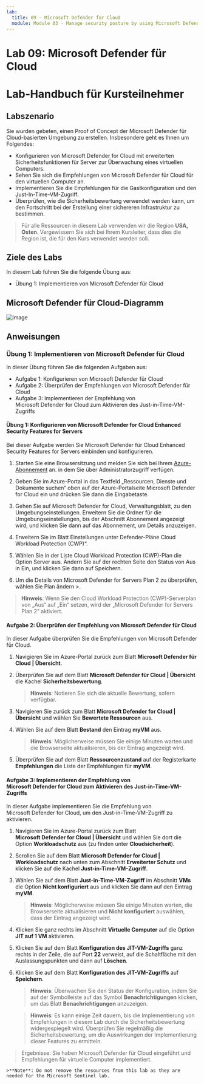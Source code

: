 ```yaml
---
lab:
  title: 09 – Microsoft Defender for Cloud
  module: Module 03 - Manage security posture by using Microsoft Defender for Cloud
---
```


# Lab 09: Microsoft Defender für Cloud
# Lab-Handbuch für Kursteilnehmer

## Labszenario

Sie wurden gebeten, einen Proof of Concept der Microsoft Defender für Cloud-basierten Umgebung zu erstellen. Insbesondere geht es Ihnen um Folgendes:

- Konfigurieren von Microsoft Defender for Cloud mit erweiterten Sicherheitsfunktionen für Server zur Überwachung eines virtuellen Computers.
- Sehen Sie sich die Empfehlungen von Microsoft Defender für Cloud für den virtuellen Computer an.
- Implementieren Sie die Empfehlungen für die Gastkonfiguration und den Just-In-Time-VM-Zugriff. 
- Überprüfen, wie die Sicherheitsbewertung verwendet werden kann, um den Fortschritt bei der Erstellung einer sichereren Infrastruktur zu bestimmen.

> Für alle Ressourcen in diesem Lab verwenden wir die Region **USA, Osten**. Vergewissern Sie sich bei Ihrem Kursleiter, dass dies die Region ist, die für den Kurs verwendet werden soll. 

## Ziele des Labs

In diesem Lab führen Sie die folgende Übung aus:

- Übung 1: Implementieren von Microsoft Defender für Cloud

## Microsoft Defender für Cloud-Diagramm

![image](https://github.com/MicrosoftLearning/AZ500-AzureSecurityTechnologies/assets/91347931/c31055cc-de95-41f6-adef-f09d756a68eb)

## Anweisungen

### Übung 1: Implementieren von Microsoft Defender für Cloud

In dieser Übung führen Sie die folgenden Aufgaben aus:

- Aufgabe 1: Konfigurieren von Microsoft Defender für Cloud
- Aufgabe 2: Überprüfen der Empfehlungen von Microsoft Defender für Cloud
- Aufgabe 3: Implementieren der Empfehlung von Microsoft Defender for Cloud zum Aktivieren des Just-in-Time-VM-Zugriffs

#### Übung 1: Konfigurieren von Microsoft Defender for Cloud Enhanced Security Features for Servers

Bei dieser Aufgabe werden Sie Microsoft Defender für Cloud Enhanced Security Features for Servers einbinden und konfigurieren.

1. Starten Sie eine Browsersitzung und melden Sie sich bei Ihrem [Azure-Abonnement](https://azure.microsoft.com/en-us/free/?azure-portal=true) an. in dem Sie über Administratorzugriff verfügen.

2. Geben Sie im Azure-Portal in das Textfeld „Ressourcen, Dienste und Dokumente suchen“ oben auf der Azure-Portalseite Microsoft Defender for Cloud ein und drücken Sie dann die Eingabetaste.

3. Gehen Sie auf Microsoft Defender for Cloud, Verwaltungsblatt, zu den Umgebungseinstellungen. Erweitern Sie die Ordner für die Umgebungseinstellungen, bis der Abschnitt Abonnement angezeigt wird, und klicken Sie dann auf das Abonnement, um Details anzuzeigen.

4. Erweitern Sie im Blatt Einstellungen unter Defender-Pläne Cloud Workload Protection (CWP)“.
  
5. Wählen Sie in der Liste Cloud Workload Protection (CWP)-Plan die Option Server aus. Ändern Sie auf der rechten Seite den Status von Aus in Ein, und klicken Sie dann auf Speichern.
  
6. Um die Details von Microsoft Defender for Servers Plan 2 zu überprüfen, wählen Sie Plan ändern >.

>**Hinweis**: Wenn Sie den Cloud Workload Protection (CWP)-Serverplan von „Aus“ auf „Ein“ setzen, wird der „Microsoft Defender for Servers Plan 2“ aktiviert.

#### Aufgabe 2: Überprüfen der Empfehlung von Microsoft Defender für Cloud

In dieser Aufgabe überprüfen Sie die Empfehlungen von Microsoft Defender für Cloud. 

1. Navigieren Sie im Azure-Portal zurück zum Blatt **Microsoft Defender für Cloud \| Übersicht**. 

2. Überprüfen Sie auf dem Blatt **Microsoft Defender für Cloud \| Übersicht** die Kachel **Sicherheitsbewertung**.

    >**Hinweis**: Notieren Sie sich die aktuelle Bewertung, sofern verfügbar.

3. Navigieren Sie zurück zum Blatt **Microsoft Defender for Cloud \| Übersicht** und wählen Sie **Bewertete Ressourcen** aus.

4. Wählen Sie auf dem Blatt **Bestand** den Eintrag **myVM** aus.

    >**Hinweis**: Möglicherweise müssen Sie einige Minuten warten und die Browserseite aktualisieren, bis der Eintrag angezeigt wird.
    
5. Überprüfen Sie auf dem Blatt **Ressourcenzustand** auf der Registerkarte **Empfehlungen** die Liste der Empfehlungen für **myVM**.

#### Aufgabe 3: Implementieren der Empfehlung von Microsoft Defender for Cloud zum Aktivieren des Just-in-Time-VM-Zugriffs

In dieser Aufgabe implementieren Sie die Empfehlung von Microsoft Defender for Cloud, um den Just-in-Time-VM-Zugriff zu aktivieren. 

1. Navigieren Sie im Azure-Portal zurück zum Blatt **Microsoft Defender for Cloud \| Übersicht** und wählen Sie dort die Option **Workloadschutz** aus (zu finden unter **Cloudsicherheit**).

2. Scrollen Sie auf dem Blatt **Microsoft Defender for Cloud \| Workloadschutz** nach unten zum Abschnitt **Erweiterter Schutz** und klicken Sie auf die Kachel **Just-in-Time-VM-Zugriff**.

3. Wählen Sie auf dem Blatt **Just-in-Time-VM-Zugriff** im Abschnitt **VMs** die Option **Nicht konfiguriert** aus und klicken Sie dann auf den Eintrag **myVM**.

    >**Hinweis**: Möglicherweise müssen Sie einige Minuten warten, die Browserseite aktualisieren und **Nicht konfiguriert** auswählen, dass der Eintrag angezeigt wird.

4. Klicken Sie ganz rechts im Abschnitt **Virtuelle Computer** auf die Option **JIT auf 1 VM** aktivieren.

5. Klicken Sie auf dem Blatt **Konfiguration des JIT-VM-Zugriffs** ganz rechts in der Zeile, die auf Port **22** verweist, auf die Schaltfläche mit den Auslassungspunkten und dann auf **Löschen**.

6. Klicken Sie auf dem Blatt **Konfiguration des JIT-VM-Zugriffs** auf **Speichern**.

    >**Hinweis**: Überwachen Sie den Status der Konfiguration, indem Sie auf der Symbolleiste auf das Symbol **Benachrichtigungen** klicken, um das Blatt **Benachrichtigungen** anzuzeigen. 

    >**Hinweis**: Es kann einige Zeit dauern, bis die Implementierung von Empfehlungen in diesem Lab durch die Sicherheitsbewertung widergespiegelt wird. Überprüfen Sie regelmäßig die Sicherheitsbewertung, um die Auswirkungen der Implementierung dieser Features zu ermitteln. 

> Ergebnisse: Sie haben Microsoft Defender für Cloud eingeführt und Empfehlungen für virtuelle Computer implementiert. 

    >**Note**: Do not remove the resources from this lab as they are needed for the Microsoft Sentinel lab.
